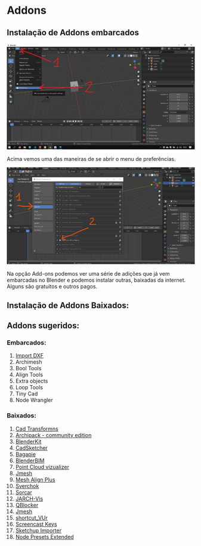# Addons

## Instalação de Addons embarcados

![preferences](../figs/imgBlender/preferences.jpg)

Acima vemos uma das maneiras de se abrir o menu de preferências.

![addons](../figs/imgBlender/addons.jpg)

Na opção Add-ons podemos ver uma série de adições que já vem embarcadas no Blender e podemos instalar outras, baixadas da internet. Alguns são gratuitos e outros pagos.

## Instalação de Addons Baixados:





## Addons sugeridos:
   
### Embarcados:
   1. [Import DXF](./modelagem_Import_dxf.md)
   2. Archimesh
   3. Bool Tools
   4. Align Tools
   5. Extra objects
   6. Loop Tools
   7. Tiny Cad
   8. Node Wrangler


### Baixados:
   1. [Cad Transformns](https://gumroad.com/l/nqvcs)
   2. [Archipack - community edition](https://blender-archipack.gumroad.com/l/ZUrMf)
   3. [BlenderKit](https://www.blenderkit.com/)
   4. [CadSketcher](https://www.cadsketcher.com/)
   5. [Bagapie](https://www.f12studio.fr/bagapie)
   6. [BlenderBIM](https://blenderbim.org/)
   7. [Point Cloud vizualizer](https://github.com/uhlik/bpy#point-cloud-visualizer-for-blender-280) 
   8. [Jmesh](https://github.com/jayanam/jmesh-tools)
   9. [Mesh Align Plus](https://github.com/egtwobits/mesh_mesh_align_plus)
   10. [Sverchok](https://github.com/nortikin/sverchok/)
   11. [Sorcar](https://github.com/aachman98/Sorcar)
   12. [JARCH-Vis](https://github.com/BlendingJake/JARCH-Vis)
   13. [QBlocker](https://blender-addons.org/qblocker-addon/)
   14. [Jmesh](https://github.com/jayanam/jmesh-tools)
   15. [shortcut_VUr](https://github.com/jayanam/shortcut_VUr)
   16. [Screencast Keys](https://github.com/nutti/Screencast-Keys)
   17. [Sketchup Importer](https://github.com/RedHaloStudio/Sketchup_Importer)
   18. [Node Presets Extended](https://github.com/quellenform/blender-NodePresetsExtended)
